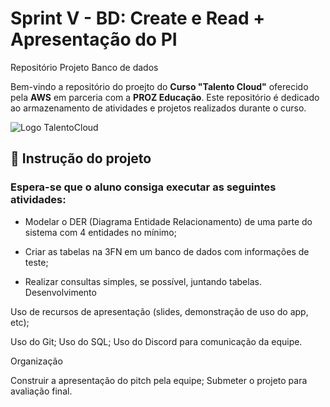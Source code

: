 # Sprint V - BD:  Create e Read + Apresentação do PI

Repositório Projeto Banco de dados  

Bem-vindo a repositório do proejto do **Curso "Talento Cloud"** oferecido pela **AWS** em parceria com a **PROZ Educação**. Este repositório é dedicado ao armazenamento de atividades e projetos realizados durante o curso.

![Logo TalentoCloud](https://res.cloudinary.com/dmzbuztfw/image/upload/v1698622712/GitHub_Images/logo_talento_cloud_crop_dmjsvn.png)

## 📂 Instrução do projeto

### Espera-se que o aluno consiga executar as seguintes atividades: 

- Modelar o DER (Diagrama Entidade Relacionamento) de uma parte do sistema com 4 entidades no mínimo;


- Criar as tabelas na 3FN em um banco de dados com informações de teste;


- Realizar consultas simples, se possível, juntando tabelas.
Desenvolvimento

Uso de recursos de apresentação (slides, demonstração de uso do app, etc);

Uso do Git;
Uso do SQL;
Uso do Discord para comunicação da equipe.

Organização

Construir a apresentação do pitch pela equipe;
Submeter o projeto para avaliação final.



